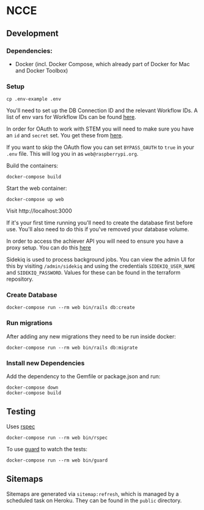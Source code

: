 # NCCE

## Development

### Dependencies:

- Docker (incl. Docker Compose, which already part of Docker for Mac and Docker Toolbox)

### Setup
```
cp .env-example .env
```

You'll need to set up the DB Connection ID and the relevant Workflow IDs. A list of env vars for Workflow IDs can be found [here](https://github.com/NCCE/private-documentation/blob/master/APIs/stem-achiever.md).

In order for OAuth to work with STEM you will need to make sure you have an `id` and `secret` set. You get these from [here](https://github.com/NCCE/private-documentation/blob/master/OAuth2/stem-oauth2.md).

If you want to skip the OAuth flow you can set `BYPASS_OAUTH` to `true` in your `.env` file. This will log you in as `web@raspberrypi.org`.

Build the containers:
```
docker-compose build
```

Start the web container:
```
docker-compose up web
```

Visit http://localhost:3000

If it's your first time running you'll need to create the database first before use. You'll also need to do this if you've removed your database volume.

In order to access the achiever API you will need to ensure you have a proxy setup. You can do this [here](https://github.com/NCCE/private-documentation/blob/master/APIs/rpf-proxy.md)

Sidekiq is used to process background jobs. You can view the admin UI for this by visiting `/admin/sidekiq` and using the credentials `SIDEKIQ_USER_NAME` and `SIDEKIQ_PASSWORD`. Values for these can be found in the terraform repository.

### Create Database
```
docker-compose run --rm web bin/rails db:create
```

### Run migrations

After adding any new migrations they need to be run inside docker:
```
docker-compose run --rm web bin/rails db:migrate
```

### Install new Dependencies

Add the dependency to the Gemfile or package.json and run:
```
docker-compose down
docker-compose build
```

## Testing

Uses [rspec](https://github.com/rspec/rspec)
```
docker-compose run --rm web bin/rspec
```

To use [guard](https://github.com/guard/guard) to watch the tests:
```
docker-compose run --rm web bin/guard
```

## Sitemaps

Sitemaps are generated via `sitemap:refresh`, which is managed by a scheduled task on Heroku. They can be found in the `public` directory.
